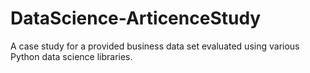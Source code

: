# DataScience-ArticenceStudy
A case study for a provided business data set evaluated using various Python data science libraries.

